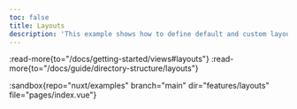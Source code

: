 ```yaml
---
toc: false
title: Layouts
description: 'This example shows how to define default and custom layouts.'
---
```


:read-more{to="/docs/getting-started/views#layouts"}
:read-more{to="/docs/guide/directory-structure/layouts"}

:sandbox{repo="nuxt/examples" branch="main" dir="features/layouts" file="pages/index.vue"}
